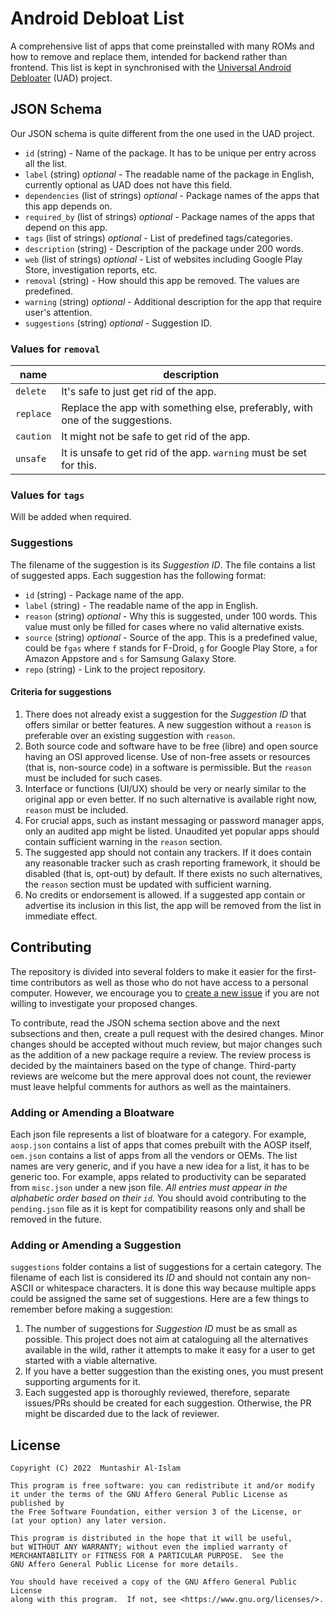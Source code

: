 # Android Debloat List

A comprehensive list of apps that come preinstalled with many ROMs and how to remove and replace them, intended for
backend rather than frontend. This list is kept in synchronised with
the [Universal Android Debloater](https://github.com/0x192/universal-android-debloater) (UAD) project.

## JSON Schema

Our JSON schema is quite different from the one used in the UAD project.

- `id` (string) - Name of the package. It has to be unique per entry across all the list.
- `label` (string) _optional_ - The readable name of the package in English, currently optional as UAD does not have
  this field.
- `dependencies` (list of strings) _optional_ - Package names of the apps that this app depends on.
- `required_by` (list of strings) _optional_ - Package names of the apps that depend on this app.
- `tags` (list of strings) _optional_ - List of predefined tags/categories.
- `description` (string) - Description of the package under 200 words.
- `web` (list of strings) _optional_ - List of websites including Google Play Store, investigation reports, etc.
- `removal` (string) - How should this app be removed. The values are predefined.
- `warning` (string) _optional_ - Additional description for the app that require user's attention.
- `suggestions` (string) _optional_ - Suggestion ID.

### Values for `removal`

| name      | description                                                                   |
|-----------|-------------------------------------------------------------------------------|
| `delete`  | It's safe to just get rid of the app.                                         |
| `replace` | Replace the app with something else, preferably, with one of the suggestions. |
| `caution` | It might not be safe to get rid of the app.                                   |
| `unsafe`  | It is unsafe to get rid of the app. `warning` must be set for this.           |

### Values for `tags`

Will be added when required.

### Suggestions

The filename of the suggestion is its _Suggestion ID_. The file contains a list of suggested apps. Each suggestion has
the following format:

- `id` (string) - Package name of the app.
- `label` (string) - The readable name of the app in English.
- `reason` (string) _optional_ - Why this is suggested, under 100 words. This value must only be filled for cases where
  no valid alternative exists.
- `source` (string) _optional_ - Source of the app. This is a predefined value, could be `fgas` where `f` stands for
  F-Droid, `g` for Google Play Store, `a` for Amazon Appstore and `s` for Samsung Galaxy Store.
- `repo` (string) - Link to the project repository.

#### Criteria for suggestions

1. There does not already exist a suggestion for the _Suggestion ID_ that offers similar or better features. A new
   suggestion without a `reason` is preferable over an existing suggestion with `reason`.
2. Both source code and software have to be free (libre) and open source having an OSI approved license. Use of non-free
   assets or resources (that is, non-source code) in a software is permissible. But the `reason` must be included for
   such cases.
3. Interface or functions (UI/UX) should be very or nearly similar to the original app or even better. If no such
   alternative is available right now, `reason` must be included.
4. For crucial apps, such as instant messaging or password manager apps, only an audited app might be listed. Unaudited 
   yet popular apps should contain sufficient warning in the `reason` section.
5. The suggested app should not contain any trackers. If it does contain any reasonable tracker such as crash reporting
   framework, it should be disabled (that is, opt-out) by default. If there exists no such alternatives, the `reason`
   section must be updated with sufficient warning.
6. No credits or endorsement is allowed. If a suggested app contain or advertise its inclusion in this list, the app
   will be removed from the list in immediate effect.

## Contributing

The repository is divided into several folders to make it easier for the first-time contributors as well as those who
do not have access to a personal computer. However, we encourage you to [create a new issue](https://github.com/MuntashirAkon/android-debloat-list/issues/new/choose)
if you are not willing to investigate your proposed changes.

To contribute, read the JSON schema section above and the next subsections and then, create a pull request with the
desired changes. Minor changes should be accepted without much review, but major changes such as the addition of a new
package require a review. The review process is decided by the maintainers based on the type of change. Third-party
reviews are welcome but the mere approval does not count, the reviewer must leave helpful comments for authors as well
as the maintainers. 

### Adding or Amending a Bloatware
Each json file represents a list of bloatware for a category. For example, `aosp.json` contains a list of apps that
comes prebuilt with the AOSP itself, `oem.json` contains a list of apps from all the vendors or OEMs. The list names
are very generic, and if you have a new idea for a list, it has to be generic too. For example, apps related to
productivity can be separated from `misc.json` under a new json file. _All entries must appear in the alphabetic order
based on their `id`._ You should avoid contributing to the `pending.json` file as it is kept for compatibility reasons
only and shall be removed in the future.

### Adding or Amending a Suggestion
`suggestions` folder contains a list of suggestions for a certain category. The filename of each list is considered its
_ID_ and should not contain any non-ASCII or whitespace characters. It is done this way because multiple apps could be
assigned the same set of suggestions. Here are a few things to remember before making a suggestion:
1. The number of suggestions for _Suggestion ID_ must be as small as possible. This project does not aim at cataloguing
   all the alternatives available in the wild, rather it attempts to make it easy for a user to get started with a
   viable alternative.
2. If you have a better suggestion than the existing ones, you must present supporting arguments for it.
3. Each suggested app is thoroughly reviewed, therefore, separate issues/PRs should be created for each suggestion.
   Otherwise, the PR might be discarded due to the lack of reviewer.

## License

```
Copyright (C) 2022  Muntashir Al-Islam

This program is free software: you can redistribute it and/or modify
it under the terms of the GNU Affero General Public License as published by
the Free Software Foundation, either version 3 of the License, or
(at your option) any later version.

This program is distributed in the hope that it will be useful,
but WITHOUT ANY WARRANTY; without even the implied warranty of
MERCHANTABILITY or FITNESS FOR A PARTICULAR PURPOSE.  See the
GNU Affero General Public License for more details.

You should have received a copy of the GNU Affero General Public License
along with this program.  If not, see <https://www.gnu.org/licenses/>.
```